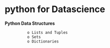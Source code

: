 # python for Datascience
 
 **Python Data Structures**
 
              o	Lists and Tuples
              o	Sets
              o	Dictionaries
